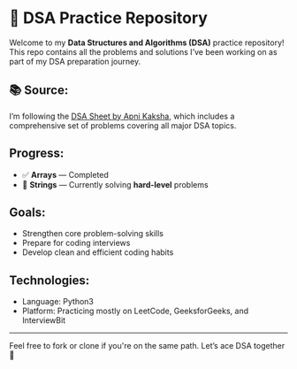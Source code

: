 # 📘 DSA Practice Repository

Welcome to my **Data Structures and Algorithms (DSA)** practice repository!  
This repo contains all the problems and solutions I’ve been working on as part of my DSA preparation journey.

## 📚 Source:

I’m following the [DSA Sheet by Apni Kaksha](https://docs.google.com/spreadsheets/d/1hXserPuxVoWMG9Hs7y8wVdRCJTcj3xMBAEYUOXQ5Xag/edit?gid=0#gid=0), which includes a comprehensive set of problems covering all major DSA topics.

## Progress:

- ✅ **Arrays** — Completed  
- 🔄 **Strings** — Currently solving **hard-level** problems

## Goals:

- Strengthen core problem-solving skills
- Prepare for coding interviews
- Develop clean and efficient coding habits

## Technologies:

- Language: Python3
- Platform: Practicing mostly on LeetCode, GeeksforGeeks, and InterviewBit

---

Feel free to fork or clone if you're on the same path. Let’s ace DSA together 💪
